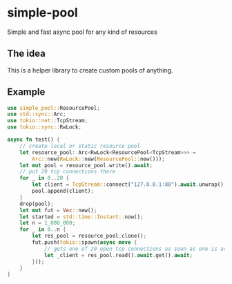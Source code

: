 # simple-pool

Simple and fast async pool for any kind of resources

## The idea

This is a helper library to create custom pools of anything.

## Example

```rust
use simple_pool::ResourcePool;
use std::sync::Arc;
use tokio::net::TcpStream;
use tokio::sync::RwLock;

async fn test() {
	// create local or static resource pool
    let resource_pool: Arc<RwLock<ResourcePool<TcpStream>>> =
        Arc::new(RwLock::new(ResourcePool::new()));
    let mut pool = resource_pool.write().await;
	// put 20 tcp connections there
    for _ in 0..20 {
        let client = TcpStream::connect("127.0.0.1:80").await.unwrap();
        pool.append(client);
    }
    drop(pool);
    let mut fut = Vec::new();
    let started = std::time::Instant::now();
    let n = 1_000_000;
    for _ in 0..n {
        let res_pool = resource_pool.clone();
        fut.push(tokio::spawn(async move {
            // gets one of 20 open tcp connections as soon as one is available
            let _client = res_pool.read().await.get().await;
        }));
    }
}
```
